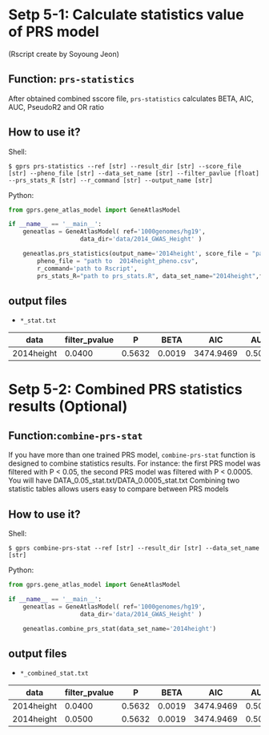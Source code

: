 # Setp 5-1: Calculate statistics value of PRS model
(Rscript create by Soyoung Jeon)

## Function: `prs-statistics`

After obtained combined sscore file, `prs-statistics` calculates BETA, AIC, AUC, PseudoR2 and OR ratio 

## How to use it?

Shell:

```shell
$ gprs prs-statistics --ref [str] --result_dir [str] --score_file [str] --pheno_file [str] --data_set_name [str] --filter_pavlue [float] --prs_stats_R [str] --r_command [str] --output_name [str] 
```

Python:

```python
from gprs.gene_atlas_model import GeneAtlasModel

if __name__ == '__main__':
    geneatlas = GeneAtlasModel( ref='1000genomes/hg19',
                    data_dir='data/2014_GWAS_Height' )

    geneatlas.prs_statistics(output_name='2014height', score_file = "path to 2014height.sscore",
        pheno_file = "path to  2014height_pheno.csv",
        r_command='path to Rscript',
        prs_stats_R="path to prs_stats.R", data_set_name="2014height",filter_pvalue=0.04)
```

## output files

- `*_stat.txt`

|data    |filter_pvalue | P |  BETA |   AIC|     AUC|     PseudoR2     |   OR1vs5|  OR2vs5  |OR3vs5 | OR4vs5|  OR6vs5 | OR7vs5 | OR8vs5 | OR9vs5 | OR10vs5|
|---|---|---|---|---|---|---|---|---|---|---|---|---|---|---|---|
|2014height|      0.0400 | 0.5632 | 0.0019 | 3474.9469    |   0.5075 | 0.0002 | 1.0747 | 1.2812 | 0.9612 | 1.3019 | 0.8940 | 1.0663 | 0.8521 | 1.0326 | 0.9231|


# Setp 5-2: Combined PRS statistics results (Optional)

## Function:`combine-prs-stat`

If you have more than one trained PRS model, `combine-prs-stat` function is designed to combine statistics results.
For instance: the first PRS model was filtered with P < 0.05, the second PRS model was filtered with P < 0.0005. You will have DATA_0.05_stat.txt/DATA_0.0005_stat.txt
Combining two statistic tables allows users easy to compare between PRS models

## How to use it?

Shell:

```shell
$ gprs combine-prs-stat --ref [str] --result_dir [str] --data_set_name [str]
```

Python:

```python
from gprs.gene_atlas_model import GeneAtlasModel

if __name__ == '__main__':
    geneatlas = GeneAtlasModel( ref='1000genomes/hg19',
                    data_dir='data/2014_GWAS_Height' )

    geneatlas.combine_prs_stat(data_set_name='2014height')
```

## output files

- `*_combined_stat.txt`

|data    |filter_pvalue | P |  BETA |   AIC|     AUC|     PseudoR2     |   OR1vs5|  OR2vs5  |OR3vs5 | OR4vs5|  OR6vs5 | OR7vs5 | OR8vs5 | OR9vs5 | OR10vs5|
|---|---|---|---|---|---|---|---|---|---|---|---|---|---|---|---|
|2014height|      0.0400 | 0.5632 | 0.0019 | 3474.9469    |   0.5075 | 0.0002 | 1.0747 | 1.2812 | 0.9612 | 1.3019 | 0.8940 | 1.0663 | 0.8521 | 1.0326 | 0.9231|
|2014height|      0.0500 | 0.5632 | 0.0019 | 3474.9469    |   0.5075 | 0.0002 | 1.0747 | 1.2812 | 0.9612 | 1.3019 | 0.8940 | 1.0663 | 0.8521 | 1.0326 | 0.9231|
